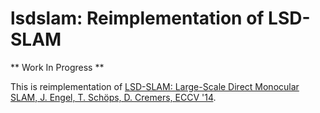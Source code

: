 # lsdslam: Reimplementation of LSD-SLAM

** Work In Progress **

This is reimplementation of [LSD-SLAM: Large-Scale Direct Monocular SLAM, J. Engel, T. Schöps, D. Cremers, ECCV '14](https://vision.in.tum.de/_media/spezial/bib/engel14eccv.pdf).
